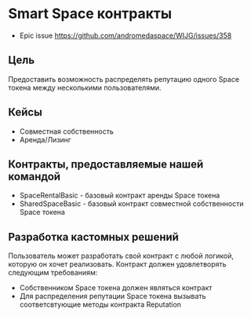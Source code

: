 # Smart Space контракты

* Epic issue https://github.com/andromedaspace/WIJG/issues/358

## Цель
Предоставить возможность распределять репутацию одного Space токена между несколькими пользователями.

## Кейсы

* Совместная собственность
* Аренда/Лизинг

## Контракты, предоставляемые нашей командой
* SpaceRentalBasic - базовый контракт аренды Space токена
* SharedSpaceBasic - базовый контракт совместной собственности Space токена

## Разработка кастомных решений

Пользователь может разработать свой контракт с любой логикой, которую он хочет реализовать. Контракт должен удовлетворять следующим требованиям:

* Собственником Space токена должен являться контракт
* Для распределения репутации Space токена вызывать соответсвтующие методы контракта Reputation